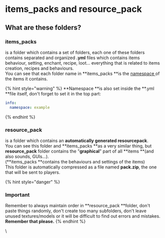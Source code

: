 # items_packs and resource_pack

## What are these folders?

### items_packs

is a folder which contains a set of folders, each one of these folders contains separated and organized **.yml** files which contains items behaviour, setting, enchant, recipe, loot... everything that is related to items creation, recipes and behaviours.\
You can see that each folder name in **items_packs **is the [namespace ](namespace.md)of the items it contains.

{% hint style="warning" %}
**Namespace **is also set inside the **.yml **file itself, don't forget to set it in the top part:

```yaml
info:
  namespace: example
```
{% endhint %}

### resource_pack

is a folder which contains an **automatically generated resourcepack**.\
You can see this folder and **items_packs **as a very similar thing, but **resource_pack** folder contains the "**graphical**" part of all **items **(and also sounds, GUIs...). \
(**items_packs **contains the behaviours and settings of the items)\
This folder is automatically compressed as a file named **pack.zip**, the one that will be sent to players.

{% hint style="danger" %}
### Important

Remember to always maintain order in **resource_pack **folder, don't paste things randomly, don't create too many subfolders, don't leave unused textures/models or it will be difficult to find out errors and mistakes.\
**Remember that please.**
{% endhint %}

\
